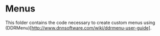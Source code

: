 # Menus

This folder contains the code necessary to create custom menus using (DDRMenu)[http://www.dnnsoftware.com/wiki/ddrmenu-user-guide].
